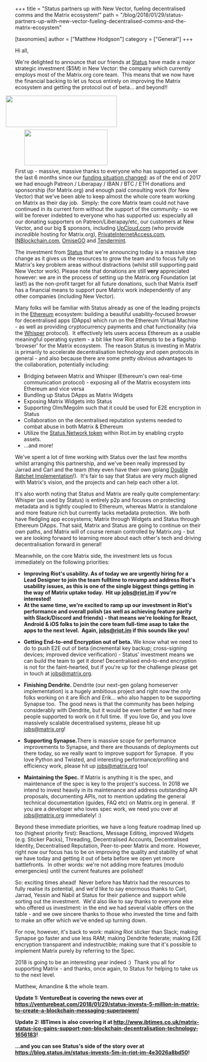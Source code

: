 +++
title = "Status partners up with New Vector, fueling decentralised comms and the Matrix ecosystem!"
path = "/blog/2018/01/29/status-partners-up-with-new-vector-fueling-decentralised-comms-and-the-matrix-ecosystem"

[taxonomies]
author = ["Matthew Hodgson"]
category = ["General"]
+++

Hi all,

We're delighted to announce that our friends at <a href="https://status.im">Status</a> have made a major strategic investment ($5M) in New Vector: the company which currently employs most of the Matrix.org core team.  This means that we now have the financial backing to let us focus entirely on improving the Matrix ecosystem and getting the protocol out of beta… and beyond!!

<a href="https://status.im"><img class="size-medium wp-image-2941" style="position: relative; right: 25px;" src="/blog/wp-content/uploads/2018/01/LOGO_status_v5_1020x290-300x85.png" alt="" width="300" height="85" /></a><a href="https://matrix.org"><img class="size-medium wp-image-2944" style="position: relative; left: 25px; top: 7px;" src="/blog/wp-content/uploads/2018/01/matrix-logo-1-300x128.png" alt="" width="225" height="96" /></a>

First up - massive, massive thanks to everyone who has supported us over the last 6 months since our <a href="/blog/2017/07/07/a-call-to-arms-supporting-matrix/">funding situation changed</a>: as of the end of 2017 we had enough Patreon / Liberapay / IBAN / BTC / ETH donations and sponsorship (for Matrix.org) and enough paid consulting work (for New Vector) that we've been able to keep almost the whole core team working on Matrix as their day job.  Simply: the core Matrix team could not have continued in its current form without the support of the community - so we will be forever indebted to everyone who has supported us: especially all our donating supporters on Patreon/Liberapay/etc, our customers at New Vector, and our big $ sponsors, including <a href="https://www.upcloud.com/">UpCloud.com</a> (who provide *incredible* hosting for Matrix.org), <a href="https://www.privateinternetaccess.com/">PrivateInternetAccess.com</a>, <a href="http://inblockchain.com/">INBlockchain.com</a>, <a href="http://omg.omise.co">OmiseGO</a> and <a href="https://tendermint.com">Tendermint</a>.

The investment from <a href="https://status.im">Status</a> that we're announcing today is a massive step change as it gives us the resources to grow the team and to focus fully on Matrix's key problem areas without distractions (whilst still supporting paid New Vector work). Please note that donations are still <b>very</b> appreciated however: we are in the process of setting up the Matrix.org Foundation (at last!) as the non-profit target for all future donations, such that Matrix itself has a financial means to support pure Matrix work independently of any other companies (including New Vector).

Many folks will be familiar with Status already as one of the leading projects in the <a href="https://ethereum.org/">Ethereum</a> ecosystem: building a beautiful usability-focused browser for decentralised apps (DApps) which run on the Ethereum Virtual Machine - as well as providing cryptocurrency payments and chat functionality (via the <a href="https://github.com/ethereum/wiki/wiki/Whisper">Whisper</a> protocol).  It effectively lets users access Ethereum as a usable meaningful operating system - a bit like how Riot attempts to be a flagship ‘browser' for the Matrix ecosystem.  The reason Status is investing in Matrix is primarily to accelerate decentralisation technology and open protocols in general - and also because there are some pretty obvious advantages to the collaboration, potentially including:

* Bridging between Matrix and Whisper (Ethereum's own real-time communication protocol) - exposing all of the Matrix ecosystem into Ethereum and vice versa
* Bundling up Status DApps as Matrix Widgets
* Exposing Matrix Widgets into Status
* Supporting Olm/Megolm such that it could be used for E2E encryption in Status
* Collaboration on the decentralised reputation systems needed to combat abuse in both Matrix & Ethereum
* Utilize the <a href="https://status.im/whitepaper.pdf">Status Network token</a> within Riot.im by enabling crypto assets.
* ...and more!

We've spent a lot of time working with Status over the last few months whilst arranging this partnership, and we've been really impressed by Jarrad and Carl and the team (they even have their own golang <a href="https://github.com/status-im/doubleratchet">Double Ratchet Implementation</a>!).  It's fair to say that Status are very much aligned with Matrix's vision, and the projects and can help each other a lot.

It's also worth noting that Status and Matrix are really quite complementary: Whisper (as used by Status) is entirely p2p and focuses on protecting metadata and is tightly coupled to Ethereum, whereas Matrix is standalone and more feature rich but currently lacks metadata protection.  We both have fledgling app ecosystems; Matrix through Widgets and Status through Ethereum DApps. That said, Matrix and Status are going to continue on their own paths, and Matrix will of course remain controlled by Matrix.org - but we are looking forward to learning more about each other's tech and driving decentralisation forward in general!

Meanwhile, on the core Matrix side, the investment lets us focus immediately on the following priorities:

* <b>Improving Riot's usability. As of today we are urgently hiring for a Lead Designer to join the team fulltime to revamp and address Riot's usability issues, as this is one of the single biggest things getting in the way of Matrix uptake today.  Hit up <a href="mailto:jobs@riot.im">jobs@riot.im</a> if you're interested!</b>
* <b>At the same time, we're excited to ramp up our investment in Riot's performance and overall polish (as well as achieving feature parity with Slack/Discord and friends) - that means we're looking for React, Android & iOS folks to join the core team full-time asap to take the apps to the next level.  Again, <a href="mailto:jobs@riot.im">jobs@riot.im</a> if this sounds like you!</b>

<ul>
  <li><b>Getting End-to-end Encryption out of beta.</b> We know what we need to do to push E2E out of beta (incremental key backup; cross-signing devices; improved device verification) - Status' investment means we can build the team to get it done! Decentralised end-to-end encryption is not for the faint-hearted, but if you're up for the challenge please get in touch at <a href="mailto:jobs@matrix.org">jobs@matrix.org</a>.

</li>
</ul>
<ul>
  <li><b>Finishing Dendrite.</b> Dendrite (our next-gen golang homeserver implementation) is a hugely ambitious project and right now the only folks working on it are Rich and Erik… who also happen to be supporting Synapse too.  The good news is that the community has been helping considerably with Dendrite, but it would be even better if we had more people supported to work on it full time.  If you love Go, and you love massively scalable decentralised systems, please hit up <a href="mailto:jobs@matrix.org">jobs@matrix.org</a>!
</li>
</ul>
<ul>
  <li><b>Supporting Synapse.</b>There is massive scope for performance improvements to Synapse, and there are thousands of deployments out there today, so we really want to improve support for Synapse.  If you love Python and Twisted, and interesting performance/profiling and efficiency work, please hit up <a href="mailto:jobs@matrix.org">jobs@matrix.org</a> too!

</li>
</ul>
<ul>
  <li><b>Maintaining the Spec.</b> If Matrix is anything it is the spec, and maintenance of the spec is key to the project's success. In 2018 we intend to invest heavily in its maintenance and address outstanding API proposals, documenting APIs, not to mention updating the general technical documentation (guides, FAQ etc) on Matrix.org in general.  If you are a developer who loves spec work, we need you over at <a href="mailto:jobs@matrix.org">jobs@matrix.org</a> immediately! :)
</li>
</ul>
Beyond these immediate priorities, we have a long feature roadmap lined up too (highest priority first): Reactions, Message Editing, improved Widgets (e.g. Sticker Packs), Threading, Decentralised Accounts, Decentralised Identity, Decentralised Reputation, Peer-to-peer Matrix and more.  However, right now our focus has to be on improving the quality and stability of what we have today and getting it out of beta before we open yet more battlefronts.  In other words: we're not adding more features (modulo emergencies) until the current features are polished!

So: exciting times ahead!  Never before has Matrix had the resources to fully realise its potential, and we'd like to say enormous thanks to Carl, Jarrad, Yessin and Nabil at Status for their patience and support while sorting out the investment.  We'd also like to say thanks to everyone else who offered us investment: in the end we had several viable offers on the table - and we owe sincere thanks to those who invested the time and faith to make an offer which we've ended up turning down.

For now, however, it's back to work: making Riot slicker than Slack; making Synapse go faster and use less RAM; making Dendrite federate; making E2E encryption transparent and indestructible; making sure that it's possible to implement Matrix purely by referring to the Spec.

2018 is going to be an interesting year indeed :)  Thank you all for supporting Matrix - and thanks, once again, to Status for helping to take us to the next level.

Matthew, Amandine & the whole team.

<b>Update 1: VentureBeat is covering the news over at <a href="https://venturebeat.com/2018/01/29/status-invests-5-million-in-matrix-to-create-a-blockchain-messaging-superpower/">https://venturebeat.com/2018/01/29/status-invests-5-million-in-matrix-to-create-a-blockchain-messaging-superpower/</a></b>

<b>Update 2: IBTimes is also covering it at <a href="http://www.ibtimes.co.uk/matrix-status-ico-gains-support-non-blockchain-decentralisation-technology-1656183">http://www.ibtimes.co.uk/matrix-status-ico-gains-support-non-blockchain-decentralisation-technology-1656183</a>!</b>

<b>...and you can see Status's side of the story over at <a href="https://blog.status.im/status-invests-5m-in-riot-im-4e3026a8bd50">https://blog.status.im/status-invests-5m-in-riot-im-4e3026a8bd50</a>!</b>
